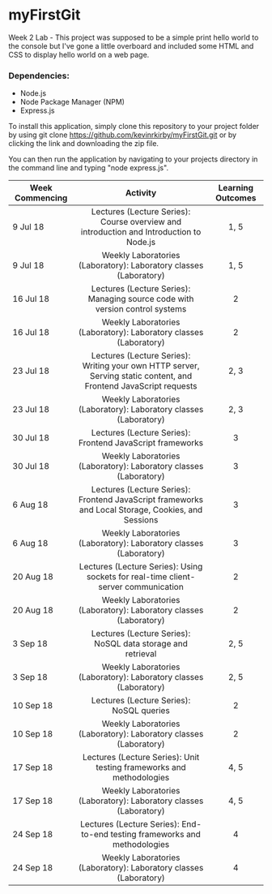 # myFirstGit
Week 2 Lab - This project was supposed to be a simple print hello world to the console but I've gone a little overboard and included some HTML and CSS to display hello world on a web page.

### Dependencies:
  - Node.js 
  - Node Package Manager (NPM)
  - Express.js
  
To install this application, simply clone this repository to your project folder by using git clone https://github.com/kevinrkirby/myFirstGit.git or by clicking the link and downloading the zip file.

You can then run the application by navigating to your projects directory in the command line and typing "node express.js".
  
| Week Commencing | Activity | Learning Outcomes
| ----------------|:----------------:|:----------------:|
| 9 Jul 18 | Lectures (Lecture Series): Course overview and introduction and Introduction to Node.js | 1, 5 |
| 9 Jul 18 | Weekly Laboratories (Laboratory): Laboratory classes (Laboratory) | 1, 5 |
| 16 Jul 18 | Lectures (Lecture Series): Managing source code with version control systems | 2 |
| 16 Jul 18 | Weekly Laboratories (Laboratory): Laboratory classes (Laboratory) | 2 |
| 23 Jul 18 | Lectures (Lecture Series): Writing your own HTTP server, Serving static content, and Frontend JavaScript requests | 2, 3 |
| 23 Jul 18 | Weekly Laboratories (Laboratory): Laboratory classes (Laboratory) | 2, 3 |
| 30 Jul 18 | Lectures (Lecture Series): Frontend JavaScript frameworks | 3 |
| 30 Jul 18 | Weekly Laboratories (Laboratory): Laboratory classes (Laboratory) | 3 |
| 6 Aug 18 | Lectures (Lecture Series): Frontend JavaScript frameworks and Local Storage, Cookies, and Sessions | 3 |
| 6 Aug 18 | Weekly Laboratories (Laboratory): Laboratory classes (Laboratory) | 3 |
| 20 Aug 18 | Lectures (Lecture Series): Using sockets for real-time client-server communication | 2 |
| 20 Aug 18 | Weekly Laboratories (Laboratory): Laboratory classes (Laboratory) | 2 | 
| 3 Sep 18 | Lectures (Lecture Series): NoSQL data storage and retrieval | 2, 5 |
| 3 Sep 18 | Weekly Laboratories (Laboratory): Laboratory classes (Laboratory) | 2, 5 |
| 10 Sep 18 | Lectures (Lecture Series): NoSQL queries | 2 |
| 10 Sep 18 | Weekly Laboratories (Laboratory): Laboratory classes (Laboratory) | 2 | 
| 17 Sep 18 | Lectures (Lecture Series): Unit testing frameworks and methodologies | 4, 5 |
| 17 Sep 18 | Weekly Laboratories (Laboratory): Laboratory classes (Laboratory) | 4, 5 |
| 24 Sep 18 | Lectures (Lecture Series): End-to-end testing frameworks and methodologies | 4 |
| 24 Sep 18 | Weekly Laboratories (Laboratory): Laboratory classes (Laboratory) | 4 |
